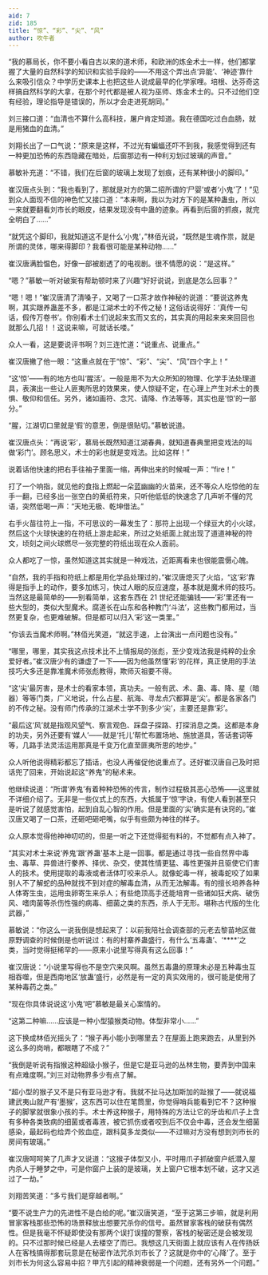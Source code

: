 ```yaml
---
aid: 7
zid: 185
title: “惊”、“彩”、“尖”、“风”
author: 吹牛者
---
```


“我的慕局长，你不要小看自古以来的道术师，和欧洲的炼金术士一样，他们都掌握了大量的自然科学的知识和实验手段的――不用这个弄出点‘异能’、‘神迹’靠什么来吸引信众？中学历史课本上也把这些人说成最早的化学家哩。培根、达芬奇这样搞自然科学的大拿，在那个时代都是被人视为巫师、炼金术士的。只不过他们空有经验，理论指导是错误的，所以才会走进死胡同。”

刘三接口道：“血清也不算什么高科技，屠户肯定知道。我在德国吃过白血肠，就是用猪血的血清。”

刘翔长出了一口气说：“原来是这样，不过光有蝙蝠还吓不到我，我感觉得到还有一种更加恐怖的东西隐藏在暗处，后窗那边有一种利刃划过玻璃的声音。”

慕敏补充道：“不错，我们在后窗的玻璃上发现了划痕，还有某种很小的脚印。”

崔汉唐点头到：“我也看到了，那就是对方的第二招所谓的‘尸婴’或者‘小鬼’了！”见到众人面现不信的神色忙又接口道：“本来啊，我以为对方下的是某种蛊虫，所以一来就要翻看刘市长的眼皮，结果发现没有中蛊的迹象。再看到后窗的抓痕，就完全明白了……”

“就凭这个脚印，我就知道这不是什么‘小鬼’，”林佰光说，“既然是生魂作祟，就是所谓的灵体，哪来得脚印？我看很可能是某种动物……”

崔汉唐满脸愠色，好像一部被剧透了的电视剧。很不情愿的说：“是这样。”

“嗯？”慕敏一听对破案有帮助顿时来了兴趣“好好说说，到底是怎么回事？”

“嗯！嗯！”崔汉唐清了清嗓子，又喝了一口茶才故作神秘的说道：“要说这养鬼啊，其实跟养蛊差不多，都是江湖术士的不传之秘！这俗话说得好：‘真传一句话，假传万卷书’。你别看术士们说起来玄而又玄的，其实真的用起来来来回回也就那么几招！！这说来嘛，可就话长喽。”

众人一看，这是要说评书啊？刘三连忙道：“说重点、说重点。”

崔汉唐撇了他一眼：“这重点就在于“惊”、“彩”、“尖”、“风”四个字上！“

“这‘惊’――有的地方也叫‘腥活’。一般是用不为大众所知的物理、化学手法处理道具，表演出一些让人匪夷所思的效果来，使人惊疑不定，在心理上产生对术士的畏惧、敬仰和信任。另外，诸如画符、念咒、请降、作法等等，其实也是‘惊’的一部分。”

“腥，江湖切口里就是‘假’的意思，倒是很贴切。”慕敏说道。

崔汉唐点头：“再说‘彩’，慕局长既然知道江湖春典，就知道春典里把变戏法的叫做‘彩门’。顾名思义，术士的彩也就是变戏法。比如这样！”

说着话他快速的把右手往袖子里面一缩，再伸出来的时候喊一声：“fire！”

打了一个响指，就见他的食指上燃起一朵蓝幽幽的火苗来，还不等众人吃惊他的左手一翻，已经多出一张空白的黄纸符来，只听他低低的快速念了几声听不懂的咒语，突然低喝一声：“天地无极、乾坤借法。”

右手火苗往符上一指，不可思议的一幕发生了：那符上出现一个绿豆大的小火球，然后这个火球快速的在符纸上游走起来，所过之处纸面上就出现了道道神秘的符文，顷刻之间火球燃尽一张完整的符纸出现在众人面前。

众人都吃了一惊，虽然知道这其实就是一种戏法，近距离看来也很能震慑心魄。

“自然，我的手指和符纸上都是用化学品处理过的，”崔汉唐熄灭了火焰，“这‘彩’靠得是指手上的动作，要多加练习，快过人眼的反应速度，基本就是魔术师的技巧。当然这是最简单的――别看简单，这套东西在 21 世纪还能骗钱――‘彩’里还有一些大型的，类似大型魔术。腐道长在山东和各种教门‘斗法’，这些教门都用过，当然更复杂，也更难破解。但是都可以归入‘彩’这一类里。”

“你该去当魔术师啊。”林佰光笑道，“就这手速，上台演出一点问题也没有。”

“哪里，哪里，其实我这点技术比不上情报局的张彪，至少变戏法我是纯粹的业余爱好者。”崔汉唐少有的谦虚了一下――因为他虽然懂‘彩’的花样，真正使用的手法技巧大多还是靠准魔术师张彪教得，欺师灭祖要不得。

“这‘尖’最厉害，是术士的看家本领，真功夫。一般有武、术、蛊、毒、降、星（暗器）等等门类，广义地说，什么占星、航海、寻龙点穴都算是‘尖’。都是各家各门的不传之秘。没有师门传承的江湖术士学不到多少‘尖’，主要还是靠‘彩’。

“最后这‘风’就是指观风望气、察言观色、踩盘子探路、打探消息之类。这都是本身的功夫，另外还要有‘媒人’――就是‘托儿’帮忙布置场地、施放道具，答话套词等等，几路手法灵活运用那真是千变万化直至匪夷所思的地步。”

众人听他说得精彩都忘了插话，也没人再催促他说重点了。还好崔汉唐自己及时把话兜了回来，开始说起这“养鬼”的秘术来。

他继续说道：“所谓‘养鬼’有着种种恐怖的传言，制作过程极其恶心恐怖――这里就不详细介绍了。无非是一些仪式上的东西，大抵属于‘惊’字诀，有使人看到甚至只是听说了就感觉害怕，起到自乱心智的作用。但是里面的‘尖’确实是有诀窍的。”崔汉唐又喝了一口茶，还砸吧砸吧嘴，似乎有些颇为神往的样子。

众人原本觉得他神神叨叨的，但是一听之下还觉得挺有料的，不觉都有点入神了。

“其实对术士来说‘养鬼’跟‘养蛊’基本上是一回事。都是通过寻找一些自然界中毒虫、毒草、异兽进行豢养、择优、杂交，使其性情更猛、毒性更强并且驱使它们害人的技术。使用提取的毒液或者活体叮咬来杀人。就像蛇毒一样，被毒蛇咬了如果别人不了解蛇的品种就找不到对症的解毒血清，从而无法解毒。有的擅长培养各种人体寄生虫，运用虫卵寄生来杀人；有些绝顶高手还能培育一些诸如狂犬病、破伤风、嗜肉菌等杀伤性强的病毒、细菌之类的东西，杀人于无形。堪称古代版的生化武器，”

慕敏说：“你这么一说我倒是想起来了：以前我陪社会调查部的元老去黎苗地区做原野调查的时候倒是也听说过：有的村寨养蛊盛行，有什么‘五毒蛊’、‘\*\*\*\*’之类，当时觉得挺稀罕的――原来小说里写得真有这么回事！”

崔汉唐说：“小说里写得也不是空穴来风啊。虽然五毒蛊的原理未必是五种毒虫互相吞噬，但是西南地区‘放蛊’盛行，必然是有一定的真实效用的，很可能是使用了某种毒药之类。”

“现在你具体说说这‘小鬼’吧”慕敏是最关心案情的。

“这第二种嘛……应该是一种小型猿猴类动物。体型非常小……”

这下换成林佰光摇头了：“猴子再小能小到哪里去？在屋面上跑来跑去，从里到外这么多的岗哨，都眼瞎了不成？”

“我倒是听说有指猴这种超级小猴子，但是它是亚马逊的丛林生物，要弄到中国来有点难度啊。”刘三对动物界多少有点了解。

“超小型的猴子又不是只有亚马逊才有。我就不扯马达加斯加的趾猴了――就说福建武夷山就产有‘墨猴’，这东西可以住在笔筒里，你觉得哨兵能看到它不？这种猴子的脚掌就很象小孩的手。术士养这种猴子，用特殊的方法让它的牙齿和爪子上含有多种各类致病的细菌或者毒液，被它抓伤或者咬到后不仅会中毒，还会发生细菌感染，最起码也给弄个败血症，跟科莫多龙类似――不过嘛对方没有想到刘市长的房间有玻璃。”

崔汉唐呵呵笑了几声才又说道：“这猴子体型又小，平时用爪子抓破窗户纸潜入屋内杀人于睡梦之中，可是你窗户上装的是玻璃，关上窗户它根本划不破，这才又逃过了一劫。”

刘翔苦笑道：“多亏我们是穿越者啊。”

“要不说生产力的先进性不是白给的呢。”崔汉唐笑道，“至于这第三步嘛，就是利用冒家客栈那些恐怖的场景释放出想要咒杀你的信号。虽然冒家客栈的破获有偶然性。但是我毫不怀疑即使没有那两个误打误撞的警察，客栈的秘密还是会被发现的。只不过那时候已经是人去楼空了而已。我想这几天街面上就应该有人在传扬妖人在客栈搞得那套玩意是在秘密作法咒杀刘市长了？这就是你中的‘心降’了。至于刘市长为何这么容易中招？甲亢引起的精神衰弱是一个问题，还有另外一个问题。”
